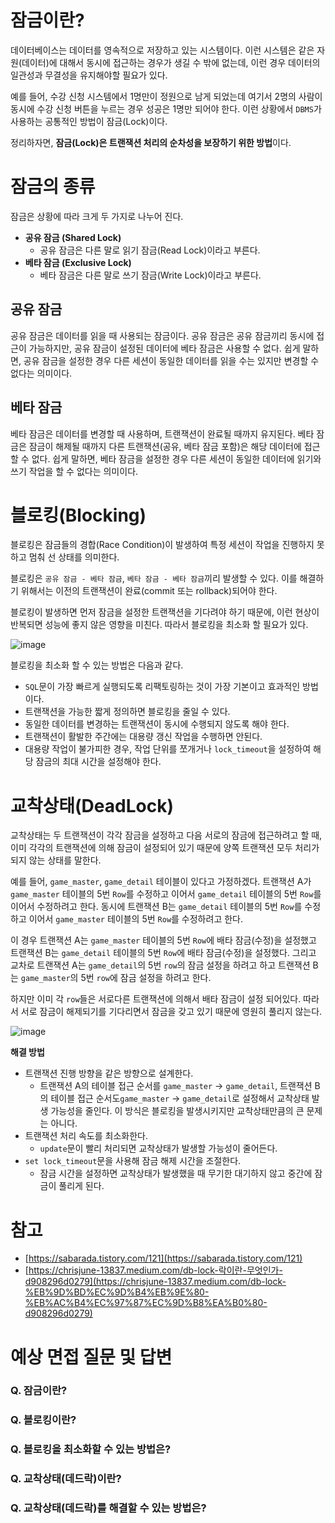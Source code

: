 # 잠금이란?

데이터베이스는 데이터를 영속적으로 저장하고 있는 시스템이다. 이런 시스템은 같은 자원(데이터)에 대해서 동시에 접근하는 경우가 생길 수 밖에 없는데, 이런 경우 데이터의 일관성과 무결성을 유지해야할 필요가 있다.

예를 들어, 수강 신청 시스템에서 1명만이 정원으로 남게 되었는데 여기서 2명의 사람이 동시에 수강 신청 버튼을 누르는 경우 성공은 1명만 되어야 한다. 이런 상황에서 `DBMS`가 사용하는 공통적인 방법이 잠금(Lock)이다.

정리하자면, **잠금(Lock)은 트랜잭션 처리의 순차성을 보장하기 위한 방법**이다.

# 잠금의 종류

잠금은 상황에 따라 크게 두 가지로 나누어 진다.

- **공유 잠금 (Shared Lock)**
    - 공유 잠금은 다른 말로 읽기 잠금(Read Lock)이라고 부른다.
- **베타 잠금 (Exclusive Lock)**
    - 베타 잠금은 다른 말로 쓰기 잠금(Write Lock)이라고 부른다.

## **공유 잠금**

공유 잠금은 데이터를 읽을 때 사용되는 잠금이다.  공유 잠금은 공유 잠금끼리 동시에 접근이 가능하지만, 공유 잠금이 설정된 데이터에 베타 잠금은 사용할 수 없다. 쉽게 말하면, 공유 잠금을 설정한 경우 다른 세션이 동일한 데이터를 읽을 수는 있지만 변경할 수 없다는 의미이다.

## **베타 잠금**

베타 잠금은 데이터를 변경할 때 사용하며, 트랜잭션이 완료될 때까지 유지된다. 베타 잠금은 잠금이 해제될 때까지 다른 트랜잭션(공유, 베타 잠금 포함)은 해당 데이터에 접근할 수 없다. 쉽게 말하면, 베타 잠금을 설정한 경우 다른 세션이 동일한 데이터에 읽기와 쓰기 작업을 할 수 없다는 의미이다.

# 블로킹(Blocking)

블로킹은 잠금들의 경합(Race Condition)이 발생하여 특정 세션이 작업을 진행하지 못하고 멈춰 선 상태를 의미한다.

 블로킹은 `공유 잠금 - 베타 잠금`, `베타 잠금 - 베타 잠금`끼리 발생할 수 있다. 이를 해결하기 위해서는 이전의 트랜잭션이 완료(commit 또는 rollback)되어야 한다.

블로킹이 발생하면 먼저 잠금을 설정한 트랜잭션을 기다려야 하기 때문에, 이런 현상이 반복되면 성능에 좋지 않은 영향을 미친다. 따라서 블로킹을 최소화 할 필요가 있다.

![image](https://user-images.githubusercontent.com/89899249/185292428-5cce3327-ae20-4724-aea3-d1600d2e92b1.png)

블로킹을 최소화 할 수 있는 방법은 다음과 같다.

- `SQL`문이 가장 빠르게 실행되도록 리팩토링하는 것이 가장 기본이고 효과적인 방법이다.
- 트랜잭션을 가능한 짧게 정의하면 블로킹을 줄일 수 있다.
- 동일한 데이터를 변경하는 트랜잭션이 동시에 수행되지 않도록 해야 한다.
- 트랜잭션이 활발한 주간에는 대용량 갱신 작업을 수행하면 안된다.
- 대용량 작업이 불가피한 경우, 작업 단위를 쪼개거나 `lock_timeout`을 설정하여 해당 잠금의 최대 시간을 설정해야 한다.

# 교착상태(DeadLock)

교착상태는 두 트랜잭션이 각각 잠금을 설정하고 다음 서로의 잠금에 접근하려고 할 때, 이미 각각의 트랜잭션에 의해 잠금이 설정되어 있기 때문에 양쪽 트랜잭션 모두 처리가 되지 않는 상태를 말한다.

예를 들어, `game_master`, `game_detail` 테이블이 있다고 가정하겠다. 트랜잭션 A가 `game_master` 테이블의 5번 `Row`를 수정하고 이어서 `game_detail` 테이블의 5번 `Row`를 이어서 수정하려고 한다. 동시에 트랜잭션 B는 `game_detail` 테이블의 5번 `Row`를 수정하고 이어서 `game_master` 테이블의 5번 `Row`를 수정하려고 한다. 

이 경우 트랜잭션 A는 `game_master` 테이블의 5번 `Row`에 배타 잠금(수정)을 설정했고 트랜잭션 B는 `game_detail` 테이블의 5번 `Row`에 배타 잠금(수정)을 설정했다. 그리고 교차로 트랜잭션 A는 `game_detail`의 5번 `row`의 잠금 설정을 하려고 하고 트랜잭션 B는 `game_master`의 5번 `row`에 잠금 설정을 하려고 한다. 

하지만 이미 각 `row`들은 서로다른 트랜잭션에 의해서 배타 잠금이 설정 되어있다. 따라서 서로 잠금이 해제되기를 기다리면서 잠금을 갖고 있기 때문에 영원히 풀리지 않는다.

![image](https://user-images.githubusercontent.com/89899249/185292508-6f3b5c74-cc9d-4645-af1e-7fe14be69fc4.png)

**해결 방법**

- 트랜잭션 진행 방향을 같은 방향으로 설계한다.
    - 트랜잭션 A의 테이블 접근 순서를 `game_master` → `game_detail`, 트랜잭션 B의 테이블 접근 순서도`game_master` → `game_detail`로 설정해서 교착상태 발생 가능성을 줄인다. 이 방식은 블로킹을 발생시키지만 교착상태만큼의 큰 문제는 아니다.
- 트랜잭션 처리 속도를 최소화한다.
    - `update`문이 빨리 처리되면 교착상태가 발생할 가능성이 줄어든다.
- `set lock_timeout`문을 사용해 잠금 해제 시간을 조절한다.
    - 잠금 시간을 설정하면 교착상태가 발생했을 때 무기한 대기하지 않고 중간에 잠금이 풀리게 된다.

# 참고

- [https://sabarada.tistory.com/121](https://sabarada.tistory.com/121)
- [https://chrisjune-13837.medium.com/db-lock-락이란-무엇인가-d908296d0279](https://chrisjune-13837.medium.com/db-lock-%EB%9D%BD%EC%9D%B4%EB%9E%80-%EB%AC%B4%EC%97%87%EC%9D%B8%EA%B0%80-d908296d0279)

# 예상 면접 질문 및 답변

### Q. 잠금이란?

### Q. 블로킹이란?

### Q. 블로킹을 최소화할 수 있는 방법은?

### Q. 교착상태(데드락)이란?

### Q. 교착상태(데드락)를 해결할 수 있는 방법은?
